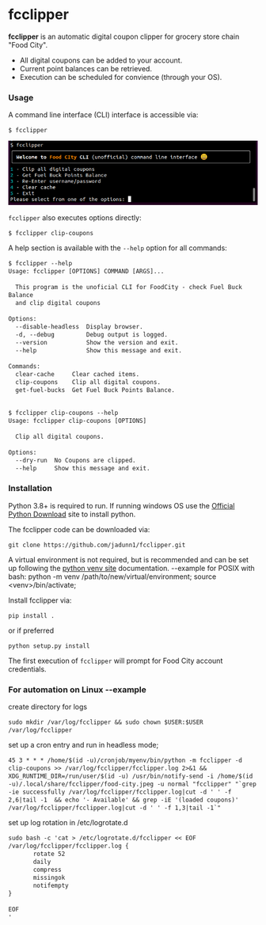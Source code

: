# fcclipper 
**fcclipper** is an automatic digital coupon clipper for grocery store chain "Food City".  

- All digital coupons can be added to your account.
- Current point balances can be retrieved.
- Execution can be scheduled for convience (through your OS).

### Usage
A command line interface (CLI) interface is accessible via:
```console
$ fcclipper
```

![fcclipper main prompt](ext/fcclipper_main.png  "fcclipper main prompt")

```fcclipper``` also executes options directly:
```shell
$ fcclipper clip-coupons
```


A help section is available with the ```--help``` option for all commands:

```console
$ fcclipper --help
Usage: fcclipper [OPTIONS] COMMAND [ARGS]...

  This program is the unoficial CLI for FoodCity - check Fuel Buck Balance
  and clip digital coupons

Options:
  --disable-headless  Display browser.
  -d, --debug         Debug output is logged.
  --version           Show the version and exit.
  --help              Show this message and exit.

Commands:
  clear-cache     Clear cached items.
  clip-coupons    Clip all digital coupons.
  get-fuel-bucks  Get Fuel Buck Points Balance.
  
```
```console
$ fcclipper clip-coupons --help
Usage: fcclipper clip-coupons [OPTIONS]

  Clip all digital coupons.

Options:
  --dry-run  No Coupons are clipped.
  --help     Show this message and exit.
```
### Installation
Python 3.8+ is required to run. If running windows OS use the [Official Python Download](https://www.python.org/downloads/) site to install python.

The fcclipper code can be downloaded via:
```shell
git clone https://github.com/jadunn1/fcclipper.git
```

A virtual environment is not required, but is recommended and can be set up following the [python venv site](https://docs.python.org/3/library/venv.html)  documentation. --example for POSIX with bash: python -m venv /path/to/new/virtual/environment; source \<venv\>/bin/activate;

Install fcclipper via:

```console
pip install .
```
or if preferred
```console
python setup.py install
```

The first execution of ```fcclipper``` will prompt for Food City account credentials.

### For automation on Linux --example

create directory for logs
```shell
sudo mkdir /var/log/fcclipper && sudo chown $USER:$USER /var/log/fcclipper
```

set up a cron entry and run in headless mode;
```shell
45 3 * * * /home/$(id -u)/cronjob/myenv/bin/python -m fcclipper -d clip-coupons >> /var/log/fcclipper/fcclipper.log 2>&1 && XDG_RUNTIME_DIR=/run/user/$(id -u) /usr/bin/notify-send -i /home/$(id -u)/.local/share/fcclipper/food-city.jpeg -u normal "fcclipper" "`grep -ie successfully /var/log/fcclipper/fcclipper.log|cut -d ' ' -f 2,6|tail -1  && echo '- Available' && grep -iE '(loaded coupons)' /var/log/fcclipper/fcclipper.log|cut -d ' ' -f 1,3|tail -1`"
```

set up log rotation in /etc/logrotate.d
```shell
sudo bash -c 'cat > /etc/logrotate.d/fcclipper << EOF
/var/log/fcclipper/fcclipper.log {
       rotate 52
       daily
       compress
       missingok
       notifempty
}

EOF
'
```
